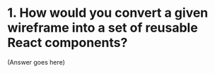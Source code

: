 # 1. How would you convert a given wireframe into a set of reusable React components?

(Answer goes here)
